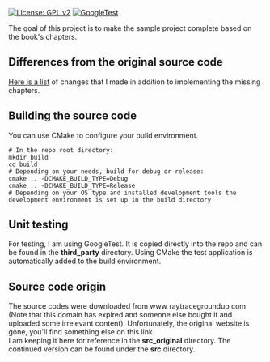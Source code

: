 [![License: GPL v2](https://img.shields.io/badge/License-GPL%20v2-blue.svg)](https://www.gnu.org/licenses/old-licenses/gpl-2.0.en.html)
[![GoogleTest](https://github.com/mandyedi/raytracing-from-the-ground-up/workflows/GoogleTest/badge.svg)](https://github.com/mandyedi/raytracing-from-the-ground-up/actions)

The goal of this project is to make the sample project complete based on the book's chapters.

## Differences from the original source code
[Here is a list](https://github.com/mandyedi/raytracing-from-the-ground-up/blob/master/differences.md) of changes that I made in addition to implementing the missing chapters.

## Building the source code

You can use CMake to configure your build environment.
```shell
# In the repo root directory:
mkdir build
cd build
# Depending on your needs, build for debug or release: 
cmake .. -DCMAKE_BUILD_TYPE=Debug
cmake .. -DCMAKE_BUILD_TYPE=Release
# Depending on your OS type and installed development tools the development environment is set up in the build directory
```

## Unit testing

For testing, I am using GoogleTest. It is copied directly into the repo and can be found in the **third_party** directory.
Using CMake the test application is automatically added to the build environment.

## Source code origin

The source codes were downloaded from www raytracegroundup com (Note that this domain has expired and someone else bought it and uploaded some irrelevant content). Unfortunately, the original website is gone, you'll find something else on this link.  
I am keeping it here for reference in the **src_original** directory. The continued version can be found under the **src** directory.
